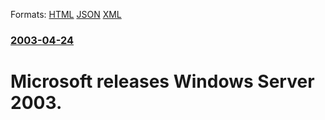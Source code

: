 
Formats: [HTML](/news/2003/04/24/microsoft-releases-windows-server-2003.html)  [JSON](/news/2003/04/24/microsoft-releases-windows-server-2003.json)  [XML](/news/2003/04/24/microsoft-releases-windows-server-2003.xml)  

### [2003-04-24](/news/2003/04/24/index.md)

##### 
#  Microsoft releases Windows Server 2003.




